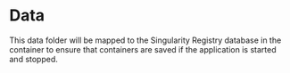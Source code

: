 # Data

This data folder will be mapped to the Singularity Registry database in the container to ensure
that containers are saved if the application is started and stopped.
